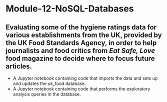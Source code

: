 # Module-12-NoSQL-Databases

## Evaluating some of the hygiene ratings data for various establishments from the UK, provided by the UK Food Standards Agency, in order to help journalists and food critics from _Eat Safe, Love_ food magazine to decide where to focus future articles.
  * A Jupyter notebook containing code that imports the data and sets up and updates the uk_food database.
  * A Jupyter notebook containing code that performs the exploratory analysis queries in the database.
